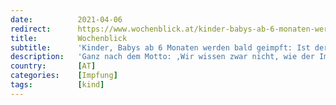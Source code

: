 ```yaml
---
date:          2021-04-06
redirect:      https://www.wochenblick.at/kinder-babys-ab-6-monaten-werden-bald-geimpft-ist-der-wahnsinn-noch-zu-stoppen/
title:         Wochenblick
subtitle:      'Kinder, Babys ab 6 Monaten werden bald geimpft: Ist der Wahnsinn noch zu stoppen?'
description:   'Ganz nach dem Motto: ‚Wir wissen zwar nicht, wie der Impfstoff wirkt, aber dafür sind wir schneller mit der Durchimpfung fertig!‘ …auch bei den Kindern!'
country:       [AT]
categories:    [Impfung]
tags:          [kind]
---
```

